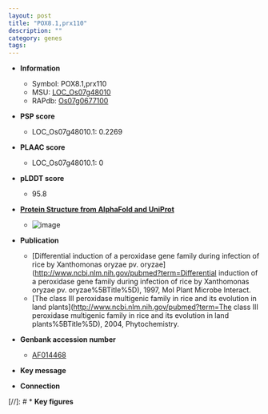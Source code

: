 ```yaml
---
layout: post
title: "POX8.1,prx110"
description: ""
category: genes
tags: 
---
```


* **Information**  
    + Symbol: POX8.1,prx110  
    + MSU: [LOC_Os07g48010](http://rice.plantbiology.msu.edu/cgi-bin/ORF_infopage.cgi?orf=LOC_Os07g48010)  
    + RAPdb: [Os07g0677100](http://rapdb.dna.affrc.go.jp/viewer/gbrowse_details/irgsp1?name=Os07g0677100)  

* **PSP score**  
    + LOC_Os07g48010.1: 0.2269 

* **PLAAC score**  
    + LOC_Os07g48010.1: 0 

* **pLDDT score**
    + 95.8

* **[Protein Structure from AlphaFold and UniProt](https://www.uniprot.org/uniprotkb/Q7F1U1/entry#structure)**
    + ![image](https://ricepsp.github.io/images/Q7/AF-Q7F1U1-F1.png)

* **Publication**  
    + [Differential induction of a peroxidase gene family during infection of rice by Xanthomonas oryzae pv. oryzae](http://www.ncbi.nlm.nih.gov/pubmed?term=Differential induction of a peroxidase gene family during infection of rice by Xanthomonas oryzae pv. oryzae%5BTitle%5D), 1997, Mol Plant Microbe Interact.
    + [The class III peroxidase multigenic family in rice and its evolution in land plants](http://www.ncbi.nlm.nih.gov/pubmed?term=The class III peroxidase multigenic family in rice and its evolution in land plants%5BTitle%5D), 2004, Phytochemistry.

* **Genbank accession number**  
    + [AF014468](http://www.ncbi.nlm.nih.gov/nuccore/AF014468)

* **Key message**  

* **Connection**  

[//]: # * **Key figures**  


